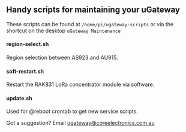 ## Handy scripts for maintaining your uGateway
These scripts can be found at ```/home/pi/ugateway-scripts``` or via the shortcut on the desktop ```uGateway Maintenance```

#### region-select.sh
Region selection between AS923 and AU915.

#### soft-restart.sh
Restart the RAK831 LoRa concentrator module via software.

#### update.sh
Used for @reboot crontab to get new service scripts.



Got a suggestion? Email ugateway@coreelectronics.com.au
